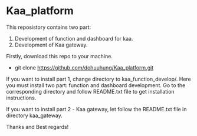 # Kaa_platform
This reposistory contains two part:
1. Development of function and dashboard for kaa.
2. Development of Kaa gateway.

Firstly, download this repo to your machine.
- git clone https://github.com/dohuuhung/Kaa_platform.git

If you want to install part 1, change directory to kaa_function_develop/. Here you must install two part: function and dashboard development. Go to the corresponding directory and follow README.txt file to get installation instructions.

If you want to install part 2 - Kaa gateway, let follow the README.txt file in directory kaa_gateway.

Thanks and Best regards!
